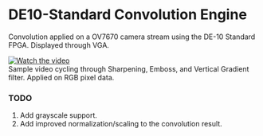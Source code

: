 # DE10-Standard Convolution Engine

Convolution applied on a OV7670 camera stream using the DE-10 Standard FPGA. Displayed through VGA.


[![Watch the video](https://img.youtube.com/vi/cY8H8dZbgCA/hqdefault.jpg)](https://youtu.be/cY8H8dZbgCA)  
Sample video cycling through Sharpening, Emboss, and Vertical Gradient filter. Applied on RGB pixel data.

### TODO
1. Add grayscale support.
2. Add improved normalization/scaling to the convolution result.
